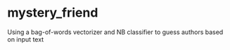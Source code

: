 # mystery_friend
Using a bag-of-words vectorizer and NB classifier to guess authors based on input text
